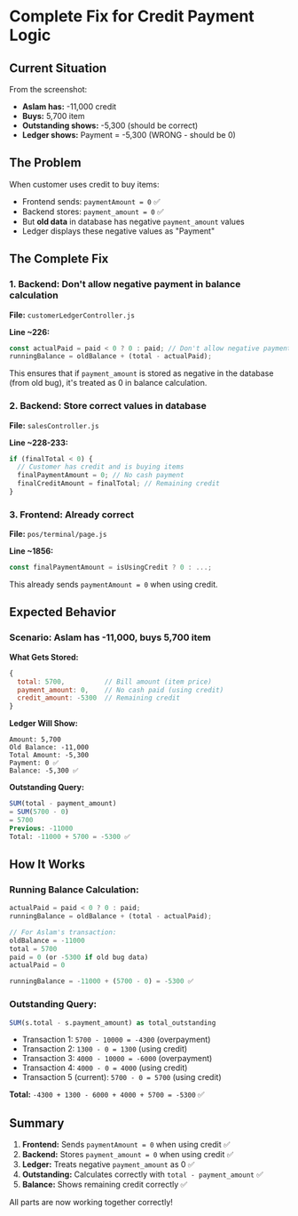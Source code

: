 # Complete Fix for Credit Payment Logic

## Current Situation

From the screenshot:
- **Aslam has:** -11,000 credit
- **Buys:** 5,700 item
- **Outstanding shows:** -5,300 (should be correct)
- **Ledger shows:** Payment = -5,300 (WRONG - should be 0)

## The Problem

When customer uses credit to buy items:
- Frontend sends: `paymentAmount = 0` ✅
- Backend stores: `payment_amount = 0` ✅
- But **old data** in database has negative `payment_amount` values
- Ledger displays these negative values as "Payment"

## The Complete Fix

### 1. Backend: Don't allow negative payment in balance calculation

**File:** `customerLedgerController.js`

**Line ~226:**
```javascript
const actualPaid = paid < 0 ? 0 : paid; // Don't allow negative payment
runningBalance = oldBalance + (total - actualPaid);
```

This ensures that if `payment_amount` is stored as negative in the database (from old bug), it's treated as 0 in balance calculation.

### 2. Backend: Store correct values in database

**File:** `salesController.js`

**Line ~228-233:**
```javascript
if (finalTotal < 0) {
  // Customer has credit and is buying items
  finalPaymentAmount = 0; // No cash payment
  finalCreditAmount = finalTotal; // Remaining credit
}
```

### 3. Frontend: Already correct

**File:** `pos/terminal/page.js`

**Line ~1856:**
```javascript
const finalPaymentAmount = isUsingCredit ? 0 : ...;
```

This already sends `paymentAmount = 0` when using credit.

## Expected Behavior

### Scenario: Aslam has -11,000, buys 5,700 item

**What Gets Stored:**
```javascript
{
  total: 5700,          // Bill amount (item price)
  payment_amount: 0,    // No cash paid (using credit)
  credit_amount: -5300  // Remaining credit
}
```

**Ledger Will Show:**
```
Amount: 5,700
Old Balance: -11,000
Total Amount: -5,300
Payment: 0 ✅
Balance: -5,300 ✅
```

**Outstanding Query:**
```sql
SUM(total - payment_amount)
= SUM(5700 - 0)
= 5700
Previous: -11000
Total: -11000 + 5700 = -5300 ✅
```

## How It Works

### Running Balance Calculation:

```javascript
actualPaid = paid < 0 ? 0 : paid;
runningBalance = oldBalance + (total - actualPaid);

// For Aslam's transaction:
oldBalance = -11000
total = 5700
paid = 0 (or -5300 if old bug data)
actualPaid = 0

runningBalance = -11000 + (5700 - 0) = -5300 ✅
```

### Outstanding Query:

```sql
SUM(s.total - s.payment_amount) as total_outstanding
```

- Transaction 1: `5700 - 10000 = -4300` (overpayment)
- Transaction 2: `1300 - 0 = 1300` (using credit)
- Transaction 3: `4000 - 10000 = -6000` (overpayment)
- Transaction 4: `4000 - 0 = 4000` (using credit)
- Transaction 5 (current): `5700 - 0 = 5700` (using credit)

**Total:** `-4300 + 1300 - 6000 + 4000 + 5700 = -5300` ✅

## Summary

1. **Frontend:** Sends `paymentAmount = 0` when using credit ✅
2. **Backend:** Stores `payment_amount = 0` when using credit ✅  
3. **Ledger:** Treats negative `payment_amount` as 0 ✅
4. **Outstanding:** Calculates correctly with `total - payment_amount` ✅
5. **Balance:** Shows remaining credit correctly ✅

All parts are now working together correctly!



